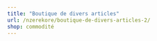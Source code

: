 ```yaml
---
title: "Boutique de divers articles"
url: /nzerekore/boutique-de-divers-articles-2/
shop: commodité
---
```

